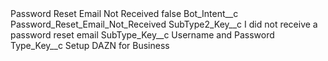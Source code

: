 <?xml version="1.0" encoding="UTF-8"?>
<CustomMetadata xmlns="http://soap.sforce.com/2006/04/metadata" xmlns:xsi="http://www.w3.org/2001/XMLSchema-instance" xmlns:xsd="http://www.w3.org/2001/XMLSchema">
    <label>Password Reset Email Not Received</label>
    <protected>false</protected>
    <values>
        <field>Bot_Intent__c</field>
        <value xsi:type="xsd:string">Password_Reset_Email_Not_Received</value>
    </values>
    <values>
        <field>SubType2_Key__c</field>
        <value xsi:type="xsd:string">I did not receive a password reset email</value>
    </values>
    <values>
        <field>SubType_Key__c</field>
        <value xsi:type="xsd:string">Username and Password</value>
    </values>
    <values>
        <field>Type_Key__c</field>
        <value xsi:type="xsd:string">Setup DAZN for Business</value>
    </values>
</CustomMetadata>
